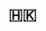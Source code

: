 ---
layout: photography
title: 🇭🇰
permalink: /photo-gallery/hong-kong-2019/
show-title: true
year: 2019
---